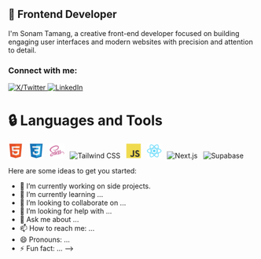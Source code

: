## 🚀 Frontend Developer
I'm Sonam Tamang, a creative front-end developer focused on building engaging user interfaces and modern websites with precision and attention to detail.

### Connect with me:
<p align="left" dir="auto">
<a href="https://x.com/SonamTamang90" rel="nofollow">
  <img alt="X/Twitter" title="X/Twitter" src="https://img.shields.io/badge/Twitter-000000?style=for-the-badge&logo=x&logoColor=white"/>
</a>
<a href="https://linkedin.com/in/your-linkedin-username" rel="nofollow">
  <img alt="LinkedIn" title="LinkedIn" src="https://img.shields.io/badge/LinkedIn-0077B5?style=for-the-badge&logo=linkedin&logoColor=white"/>
</a>
   </p>
   
# 🔒 Languages and Tools

<div align="left">
  <img src="https://raw.githubusercontent.com/devicons/devicon/master/icons/html5/html5-original.svg" width="30" height="30" alt="HTML5"/>&nbsp;&nbsp;
  <img src="https://raw.githubusercontent.com/devicons/devicon/master/icons/css3/css3-original.svg" width="30" height="30" alt="CSS3"/>&nbsp;&nbsp;
  <img src="https://raw.githubusercontent.com/devicons/devicon/master/icons/sass/sass-original.svg" width="30" height="30" alt="Sass"/>&nbsp;&nbsp;
  <img src="https://www.vectorlogo.zone/logos/tailwindcss/tailwindcss-icon.svg" width="30" height="30" alt="Tailwind CSS"/>&nbsp;&nbsp;
  <img src="https://raw.githubusercontent.com/devicons/devicon/master/icons/javascript/javascript-original.svg" width="30" height="30" alt="JavaScript"/>&nbsp;&nbsp;
  <img src="https://raw.githubusercontent.com/devicons/devicon/master/icons/react/react-original.svg" width="30" height="30" alt="React"/>&nbsp;&nbsp;
  <img src="https://cdn.worldvectorlogo.com/logos/nextjs-2.svg" width="30" height="30" alt="Next.js"/>&nbsp;&nbsp;
  <img src="https://www.vectorlogo.zone/logos/supabase/supabase-icon.svg" width="30" height="30" alt="Supabase"/>
</div>


Here are some ideas to get you started:

- 🔭 I’m currently working on side projects.
- 🌱 I’m currently learning ...
- 👯 I’m looking to collaborate on ...
- 🤔 I’m looking for help with ...
- 💬 Ask me about ...
- 📫 How to reach me: ...
- 😄 Pronouns: ...
- ⚡ Fun fact: ...
-->
